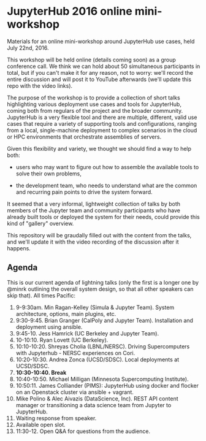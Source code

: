 # JupyterHub 2016 online mini-workshop

Materials for an online mini-workshop around JupyterHub use cases, held July 22nd, 2016.

This workshop will be held online (details coming soon) as a group conference call. We think we can hold about 50 simultaneous participants in total, but if you can't make it for any reason, not to worry: we'll record the entire discussion and will post it to YouTube afterwards (we'll update this repo with the video links).

The purpose of the workshop is to provide a collection of short talks highlighting various deployment use cases and tools for JupyterHub, coming both from regulars of the project and the broader community.  JupyterHub is a very flexible tool and there are multiple, different, valid use cases that require a variety of supporting tools and configurations, ranging from a local, single-machine deployment to complex scenarios in the cloud or HPC environments that orchestrate assemblies of servers.

Given this flexibility and variety, we thought we should find a way to help both:

- users who may want to figure out how to assemble the available tools to solve their own problems,

- the development team, who needs to understand what are the common and recurring pain points to drive the system forward.

It seemed that a very informal, lightweight collection of talks by both members of the Jupyter team and community participants who have already built tools or deployed the system for their needs, could provide this kind of "gallery" overview.

This repository will be graudally filled out with the content from the talks, and we'll update it with the video recording of the discussion after it happens.

## Agenda

This is our current agenda of lightning talks (only the first is a longer one by @minrk outlining the overall system design, so that all other speakers can skip that). All times Pacific:


1. 9-9:30am. Min Ragan-Kelley (Simula & Jupyter Team). System architecture, options, main plugins, etc.
1. 9:30-9:45. Brian Granger (CalPoly and Jupyter Team). Installation and deployment using ansible.
1. 9:45-10. Jess Hamrick (UC Berkeley and Jupyter Team).
1. 10-10:10. Ryan Lovett (UC Berkeley).
1. 10:10-10:20. Shreyas Cholia (LBNL/NERSC). Driving Supercomputers with Jupyterhub - NERSC experiences on Cori.
1. 10:20-10:30. Andrea Zonca (UCSD/SDSC). Local deployments at UCSD/SDSC.
1. **10:30-10:40. Break**
1. 10:40-10:50. Michael Milligan (Minnesota Supercomputing Institute).
1. 10:50:11. James Colliander (PIMS): JupyterHub using docker and flocker on an Openstack cluster via ansible + vagrant.
1. Mike Polino & Alec Aivazis (DataScience, Inc). REST API content manager or transitioning a data science team from Jupyter to JupyterHub.
1. Waiting response from speaker.
1. Available open slot.
1. 11:30-12. Open Q&A for questions from the audience.
